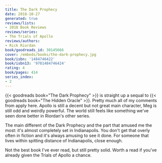 ```yaml
---
title: The Dark Prophecy
date: 2018-10-27
generated: true
reviews/lists:
- 2018 Book Reviews
reviews/series:
- The Trials of Apollo
reviews/authors:
- Rick Riordan
book/goodreads_id: 30145666
cover: /embeds/books/the-dark-prophecy.jpg
book/isbn: '1484746422'
book/isbn13: '9781484746424'
rating: 4
book/pages: 414
series_index:
- 2
---
```

{{< goodreads book="The Dark Prophecy" >}} is straight up a sequal to {{< goodreads book="The Hidden Oracle" >}}. Pretty much all of my comments from  apply here. Apollo is still a decent but not great main character, Meg is still odd and weirdly powerful. The world still feels like something we've seen done better in Riordan's other series.  

The main different of the Dark Prophecy and the part that amused me the most: it's almost completely set in Indianapolis. You don't get that overly often in fiction and it's always amusing to see it done. For someone that lives within spitting distance of Indianapolis, close enough.  

<!--more-->

Not the best book I've ever read, but still pretty solid. Worth a read if you've already given the Trials of Apollo a chance.